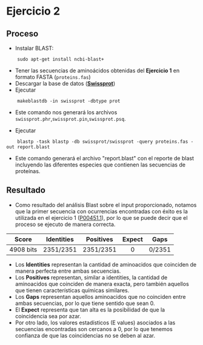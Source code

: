 # Ejercicio 2

## Proceso

-   Instalar BLAST:

```
    sudo apt-get install ncbi-blast+
```

-   Tener las secuencias de aminoácidos obtenidas del **Ejercicio 1** en formato FASTA (`proteins.fas`)
-   Descargar la base de datos ([**Swissprot**](https://ftp.ncbi.nlm.nih.gov/blast/db/FASTA/swissprot.gz))
-   Ejecutar

```
    makeblastdb -in swissprot -dbtype prot
```
-   Este comando nos generará los archivos `swissprot.phr`,`swissprot.pin`,`swissprot.psq`.

-   Ejecutar

```
    blastp -task blastp -db swissprot/swissprot -query proteins.fas -out report.blast
```

-   Este comando generará el archivo "report.blast" con el reporte de blast incluyendo las diferentes especies que contienen las secuencias de proteínas.

## Resultado

-   Como resultado del análisis Blast sobre el input proporcionado, notamos que la primer secuencia con ocurrencias encontradas con éxito es la utilizada en el ejercicio 1 ([P00451.1](https://www.ncbi.nlm.nih.gov/protein/P00451.1)), por lo que se puede decir que el proceso se ejecuto de manera correcta.

|   Score   | Identities  |  Positives  | Expect |  Gaps  |
| :-------: | :--------:  |  :-------:  | :----: | :----: |
| 4908 bits |  2351/2351  |  2351/2351  |   0    | 0/2351 |

-   Los **Identities** representan la cantidad de aminoacidos que coinciden de manera perfecta entre ambas secuencias.
-   Los **Positives** representan, similar a identities, la cantidad de aminoacidos que coinciden de manera exacta, pero también aquellos que tienen características químicas similares.
-   Los **Gaps** representan aquellos aminoacidos que no coinciden entre ambas secuencias, por lo que tiene sentido que sean 0.
-   El **Expect** representa que tan alta es la posibilidad de que la coincidencia sea por azar.
-   Por otro lado, los valores estadísticos (E values) asociados a las secuencias encontradas son cercanos a 0, por lo que tenemos confianza de que las coincidencias no se deben al azar.